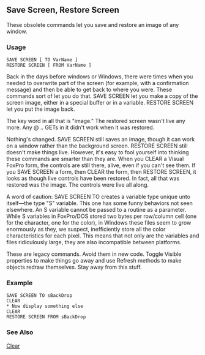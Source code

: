 ## Save Screen, Restore Screen

These obsolete commands let you save and restore an image of any window.

### Usage

```foxpro
SAVE SCREEN [ TO VarName ]
RESTORE SCREEN [ FROM VarName ]
```

Back in the days before windows or Windows, there were times when you needed to overwrite part of the screen (for example, with a confirmation message) and then be able to get back to where you were. These commands sort of let you do that. SAVE SCREEN let you make a copy of the screen image, either in a special buffer or in a variable. RESTORE SCREEN let you put the image back. 

The key word in all that is "image." The restored screen wasn't live any more. Any @ .. GETs in it didn't work when it was restored.

Nothing's changed. SAVE SCREEN still saves an image, though it can work on a window rather than the background screen. RESTORE SCREEN still doesn't make things live. However, it's easy to fool yourself into thinking these commands are smarter than they are. When you CLEAR a Visual FoxPro form, the controls are still there, alive, even if you can't see them. If you SAVE SCREEN a form, then CLEAR the form, then RESTORE SCREEN, it looks as though live controls have been restored. In fact, all that was restored was the image. The controls were live all along.

A word of caution: SAVE SCREEN TO creates a variable type unique unto itself&mdash;the type "S" variable. This one has some funny behaviors not seen elsewhere. An S variable cannot be passed to a routine as a parameter. While S variables in FoxPro/DOS stored two bytes per row/column cell (one for the character, one for the color), in Windows these files seem to grow enormously as they, we suspect, inefficiently store all the color characteristics for each pixel. This means that not only are the variables and files ridiculously large, they are also incompatible between platforms.

These are legacy commands. Avoid them in new code. Toggle Visible properties to make things go away and use Refresh methods to make objects redraw themselves. Stay away from this stuff.

### Example

```foxpro
SAVE SCREEN TO sBackDrop
CLEAR
* Now display something else
CLEAR
RESTORE SCREEN FROM sBackDrop
```
### See Also

[Clear](s4g585.md)